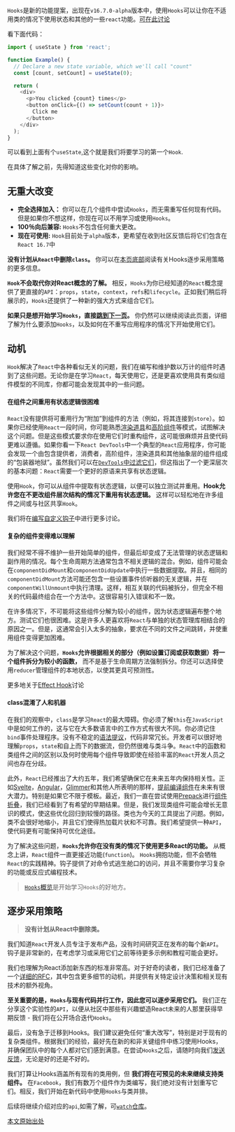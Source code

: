 `Hooks`是新的功能提案，出现在`v16.7.0-alpha`版本中，使用`Hooks`可以让你在不适用类的情况下使用状态和其他的一些`react`功能。[可在此讨论](https://github.com/reactjs/rfcs/pull/68)

看下面代码：
```js
import { useState } from 'react';

function Example() {
  // Declare a new state variable, which we'll call "count"
  const [count, setCount] = useState(0);

  return (
    <div>
      <p>You clicked {count} times</p>
      <button onClick={() => setCount(count + 1)}>
        Click me
      </button>
    </div>
  );
}
```
可以看到上面有个`useState`,这个就是我们将要学习的第一个`Hook`.

在具体了解之前，先得知道这些变化对你的影响。

## 无重大改变
- **完全选择加入：** 你可以在几个组件中尝试`Hooks`，而无需重写任何现有代码。但是如果你不想这样，你现在可以不用学习或使用`Hooks`。
- **100％向后兼容:** `Hooks`不包含任何重大更改。
- **现在可使用:** `Hook`目前处于`alpha`版本，更希望在收到社区反馈后将它们包含在`React 16.7`中

**没有计划从`React`中删除`class`。** 你可以在[本页底部](https://reactjs.org/docs/hooks-intro.html#gradual-adoption-strategy)阅读有关Hooks逐步采用策略的更多信息。

**`Hook`不会取代你对React概念的了解。** 相反，`Hooks`为你已经知道的`React`概念提供了更直接的`API`：`props`，`state`，`context`，`refs`和`lifecycle`。正如我们稍后将展示的，`Hooks`还提供了一种新的强大方式来组合它们。

**如果只是想开始学习`Hooks`，直接[跳到下一页](https://reactjs.org/docs/hooks-overview.html)。** 你仍然可以继续阅读此页面，详细了解为什么要添加`Hooks`，以及如何在不重写应用程序的情况下开始使用它们。

## 动机
`Hook`解决了`React`中各种看似无关的问题，我们在编写和维护数以万计的组件时遇到了这些问题。无论你是在学习`React`，每天使用它，还是更喜欢使用具有类似组件模型的不同库，你都可能会发现其中的一些问题。

#### 在组件之间重用有状态逻辑很困难
`React`没有提供将可重用行为“附加”到组件的方法（例如，将其连接到`store`）。如果你已经使用`React`一段时间，你可能熟悉[渲染道具](https://reactjs.org/docs/render-props.html)和[高阶组件](https://reactjs.org/docs/higher-order-components.html)等模式，试图解决这个问题。但是这些模式要求你在使用它们时重构组件，这可能很麻烦并且使代码更难以遵循。如果你看一下`React DevTools`中一个典型的`React`应用程序，你可能会发现一个由包含提供者，消费者，高阶组件，渲染道具和其他抽象层的组件组成的“包装器地狱”。虽然我们可以在[`DevTools`中过滤它们](https://github.com/facebook/react-devtools/pull/503)，但这指出了一个更深层次的基本问题：`React`需要一个更好的原语来共享有状态逻辑。

使用`Hook`，你可以从组件中提取有状态逻辑，以便可以独立测试并重用。**Hook允许您在不更改组件层次结构的情况下重用有状态逻辑。** 这样可以轻松地在许多组件之间或与社区共享`Hook`。

我们将在[编写自定义钩子](https://reactjs.org/docs/hooks-custom.html)中进行更多讨论。

#### 复杂的组件变得难以理解
我们经常不得不维护一些开始简单的组件，但最后却变成了无法管理的状态逻辑和副作用的情况。每个生命周期方法通常包含不相关逻辑的混合。例如，组件可能会在`componentDidMount`和`componentDidUpdate`中执行一些数据提取。并且，相同的`componentDidMount`方法可能还包含一些设置事件侦听器的无关逻辑，并在`componentWillUnmount`中执行清理。这样，相互关联的代码被拆分，但完全不相关的代码最终组合在一个方法中。这很容易引入错误和不一致。

在许多情况下，不可能将这些组件分解为较小的组件，因为状态逻辑遍布整个地方。测试它们也很困难。这是许多人更喜欢将`React`与单独的状态管理库相结合的原因之一。但是，这通常会引入太多的抽象，要求在不同的文件之间跳转，并使重用组件变得更加困难。

为了解决这个问题，**`Hooks`允许根据相关的部分（例如设置订阅或获取数据）将一个组件拆分为较小的函数，** 而不是基于生命周期方法强制拆分。你还可以选择使用`reducer`管理组件的本地状态，以使其更具可预测性。

更多地关于[Effect Hook](https://reactjs.org/docs/hooks-effect.html#tip-use-multiple-effects-to-separate-concerns)讨论

#### class混淆了人和机器
在我们的观察中，`class`是学习`React`的最大障碍。你必须了解`this`在`JavaScript`中是如何工作的，这与它在大多数语言中的工作方式有很大不同。你必须记住`bind`事件处理程序。没有不稳定的[语法提议](https://babeljs.io/docs/en/babel-plugin-transform-class-properties/)，代码非常冗长。开发者可以很好地理解`props`，`state`和自上而下的数据流，但仍然很难与类斗争。`React`中的函数和类组件之间的区别以及何时使用每个组件导致即使在经验丰富的`React`开发人员之间也存在分歧。

此外，`React`已经推出了大约五年，我们希望确保它在未来五年内保持相关性。正如[Svelte](https://svelte.technology/)，[Angular](https://angular.io/)，[Glimmer](https://glimmerjs.com/)和其他人所表明的那样，[提前编译组件](https://en.wikipedia.org/wiki/Ahead-of-time_compilation)在未来有很大潜力。特别是如果它不限于模板。最近，我们一直在尝试使用[Prepack](https://prepack.io/)进行[组件折叠](https://github.com/facebook/react/issues/7323)，我们已经看到了有希望的早期结果。但是，我们发现类组件可能会增长无意识的模式，使这些优化回归到较慢的路径。类也为今天的工具提出了问题。例如，类不会很好地缩小，并且它们使得热加载片状和不可靠。我们希望提供一种`API`，使代码更有可能保持可优化途径。

为了解决这些问题，**`Hooks`允许你在没有类的情况下使用更多React的功能。** 从概念上讲，`React`组件一直更接近功能(`function`)。 `Hooks`拥抱功能，但不会牺牲`React`的实践精神。钩子提供了对命令式逃生舱口的访问，并且不需要你学习复杂的功能或反应式编程技术。

> [`Hooks`概览](https://reactjs.org/docs/hooks-overview.html)是开始学习`Hooks`的好地方。


## 逐步采用策略
> **没有计划从React中删除类。**

我们知道`React`开发人员专注于发布产品，没有时间研究正在发布的每个新`API`。钩子是非常新的，在考虑学习或采用它们之前等待更多示例和教程可能会更好。

我们也理解为React添加新东西的标准非常高。对于好奇的读者，我们已经准备了一个[详细的RFC](https://github.com/reactjs/rfcs/pull/68)，其中包含更多细节的动机，并提供有关特定设计决策和相关现有技术的额外视角。

**至关重要的是，`Hooks`与现有代码并行工作，因此您可以逐步采用它们。** 我们正在分享这个实验性的`API`，以便从社区中那些有兴趣塑造React未来的人那里获得早期反馈 - 我们将在公开场合迭代`Hooks`。

最后，没有急于迁移到Hooks。我们建议避免任何“重大改写”，特别是对于现有的复杂类组件。根据我们的经验，最好先在新的和非关键组件中练习使用Hooks，并确保团队中的每个人都对它们感到满意。在尝试`Hooks`之后，请随时向我们[发送反馈](https://github.com/facebook/react/issues/new)，无论是好的还是不好的。

我们打算让Hooks涵盖所有现有的类用例，但 **我们将在可预见的未来继续支持类组件。** 在`Facebook`，我们有数万个组件作为类编写，我们绝对没有计划重写它们。相反，我们开始在新代码中使用`Hooks`与类并排。

后续将继续介绍对应的`api`,如需了解，可[`watch`仓库](https://github.com/xiaohesong/TIL/new/master/front-end/react)。

[本文原始出处](https://reactjs.org/docs/hooks-intro.html#classes-confuse-both-people-and-machines)




